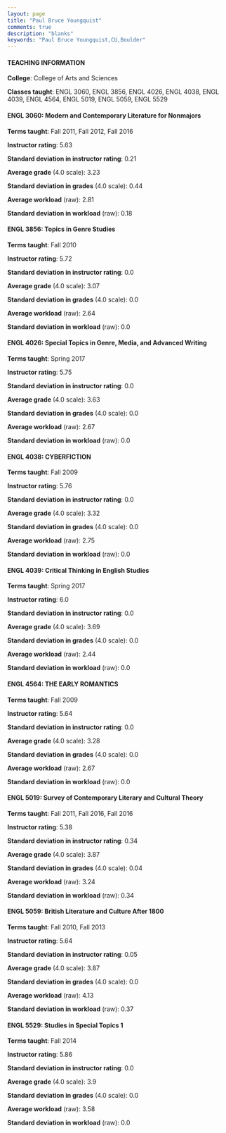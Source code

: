 ```yaml
---
layout: page
title: "Paul Bruce Youngquist" 
comments: true
description: "blanks"
keywords: "Paul Bruce Youngquist,CU,Boulder"
---
```

<head>
<script src="https://ajax.googleapis.com/ajax/libs/jquery/2.1.3/jquery.min.js"></script>
<script src="https://dl.dropboxusercontent.com/s/pc42nxpaw1ea4o9/highcharts.js?dl=0"></script>
<!-- <script src="../assets/js/highcharts.js"></script> -->
<style type="text/css">@font-face {
	font-family: "Bebas Neue";
	src: url(https://www.filehosting.org/file/details/544349/BebasNeue Regular.otf) format("opentype");
	}
	h1.Bebas { 
		font-family: "Bebas Neue", Verdana, Tahoma;
	}
</style>
</head>
	   
#### TEACHING INFORMATION

**College**: College of Arts and Sciences

**Classes taught**: ENGL 3060, ENGL 3856, ENGL 4026, ENGL 4038, ENGL 4039, ENGL 4564, ENGL 5019, ENGL 5059, ENGL 5529

#### ENGL 3060: Modern and Contemporary Literature for Nonmajors

**Terms taught**: Fall 2011, Fall 2012, Fall 2016

**Instructor rating**: 5.63

**Standard deviation in instructor rating**: 0.21

**Average grade** (4.0 scale): 3.23

**Standard deviation in grades** (4.0 scale): 0.44

**Average workload** (raw): 2.81

**Standard deviation in workload** (raw): 0.18

#### ENGL 3856: Topics in Genre Studies

**Terms taught**: Fall 2010

**Instructor rating**: 5.72

**Standard deviation in instructor rating**: 0.0

**Average grade** (4.0 scale): 3.07

**Standard deviation in grades** (4.0 scale): 0.0

**Average workload** (raw): 2.64

**Standard deviation in workload** (raw): 0.0

#### ENGL 4026: Special Topics in Genre, Media, and Advanced Writing

**Terms taught**: Spring 2017

**Instructor rating**: 5.75

**Standard deviation in instructor rating**: 0.0

**Average grade** (4.0 scale): 3.63

**Standard deviation in grades** (4.0 scale): 0.0

**Average workload** (raw): 2.67

**Standard deviation in workload** (raw): 0.0

#### ENGL 4038: CYBERFICTION

**Terms taught**: Fall 2009

**Instructor rating**: 5.76

**Standard deviation in instructor rating**: 0.0

**Average grade** (4.0 scale): 3.32

**Standard deviation in grades** (4.0 scale): 0.0

**Average workload** (raw): 2.75

**Standard deviation in workload** (raw): 0.0

#### ENGL 4039: Critical Thinking in English Studies

**Terms taught**: Spring 2017

**Instructor rating**: 6.0

**Standard deviation in instructor rating**: 0.0

**Average grade** (4.0 scale): 3.69

**Standard deviation in grades** (4.0 scale): 0.0

**Average workload** (raw): 2.44

**Standard deviation in workload** (raw): 0.0

#### ENGL 4564: THE EARLY ROMANTICS

**Terms taught**: Fall 2009

**Instructor rating**: 5.64

**Standard deviation in instructor rating**: 0.0

**Average grade** (4.0 scale): 3.28

**Standard deviation in grades** (4.0 scale): 0.0

**Average workload** (raw): 2.67

**Standard deviation in workload** (raw): 0.0

#### ENGL 5019: Survey of Contemporary Literary and Cultural Theory

**Terms taught**: Fall 2011, Fall 2016, Fall 2016

**Instructor rating**: 5.38

**Standard deviation in instructor rating**: 0.34

**Average grade** (4.0 scale): 3.87

**Standard deviation in grades** (4.0 scale): 0.04

**Average workload** (raw): 3.24

**Standard deviation in workload** (raw): 0.34

#### ENGL 5059: British Literature and Culture After 1800

**Terms taught**: Fall 2010, Fall 2013

**Instructor rating**: 5.64

**Standard deviation in instructor rating**: 0.05

**Average grade** (4.0 scale): 3.87

**Standard deviation in grades** (4.0 scale): 0.0

**Average workload** (raw): 4.13

**Standard deviation in workload** (raw): 0.37

#### ENGL 5529: Studies in Special Topics 1

**Terms taught**: Fall 2014

**Instructor rating**: 5.86

**Standard deviation in instructor rating**: 0.0

**Average grade** (4.0 scale): 3.9

**Standard deviation in grades** (4.0 scale): 0.0

**Average workload** (raw): 3.58

**Standard deviation in workload** (raw): 0.0

